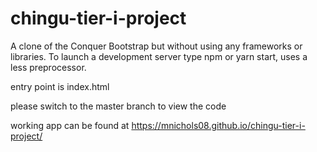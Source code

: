 # chingu-tier-i-project
A clone of the Conquer Bootstrap but without using any frameworks or libraries.
To launch a development server type npm or yarn start, uses a less preprocessor.

entry point is index.html

please switch to the master branch to view the code

working app can be found at https://mnichols08.github.io/chingu-tier-i-project/
